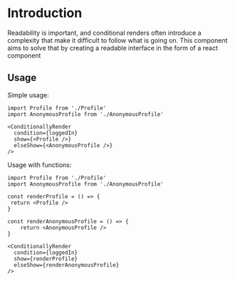# Introduction

Readability is important, and conditional renders often introduce a complexity that make it difficult to follow what is going on. This component aims to solve that by creating a readable interface in the form of a react component

## Usage

Simple usage:

```
import Profile from './Profile'
import AnonymousProfile from './AnonymousProfile'

<ConditionallyRender
  condition={loggedIn}
  show={<Profile />}
  elseShow={<AnonymousProfile />}
/>
```

Usage with functions:

```
import Profile from './Profile'
import AnonymousProfile from './AnonymousProfile'

const renderProfile = () => {
 return <Profile />
}

const renderAnonymousProfile = () => {
    return <AnonymousProfile />
}

<ConditionallyRender
  condition={loggedIn}
  show={renderProfile}
  elseShow={renderAnonymousProfile}
/>
```
